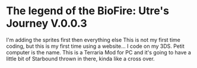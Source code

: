 # The legend of the BioFire: Utre's Journey V.0.0.3
I'm adding the sprites first then everything else
This is not my first time coding, but this is my first time using a website... I code on my 3DS. Petit computer is the name.
This is a Terraria Mod for PC and it's going to have a little bit of Starbound thrown in there, kinda like a cross over.
